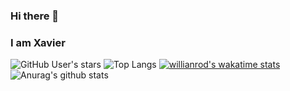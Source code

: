 ### Hi there 👋
### I am Xavier

![GitHub User's stars](https://img.shields.io/github/stars/xk2800?style=social)
![Top Langs](https://github-readme-stats.vercel.app/api/top-langs/?username=xk2800&layout=compact)
[![willianrod's wakatime stats](https://github-readme-stats.vercel.app/api/wakatime?username=xk2800)](https://github.com/anuraghazra/github-readme-stats)
![Anurag's github stats](https://github-readme-stats.vercel.app/api?username=xk2800&show_icons=true&theme=cobalt)

<!--
**xk2800/xk2800** is a ✨ _special_ ✨ repository because its `README.md` (this file) appears on your GitHub profile.

Here are some ideas to get you started:

- 🔭 I’m currently working on ...
- 🌱 I’m currently learning ...
- 👯 I’m looking to collaborate on ...
- 🤔 I’m looking for help with ...
- 💬 Ask me about ...
- 📫 How to reach me: ...
- 😄 Pronouns: ...
- ⚡ Fun fact: ...
##### 🔭 I’m currently working on my Final Year Project
-->

